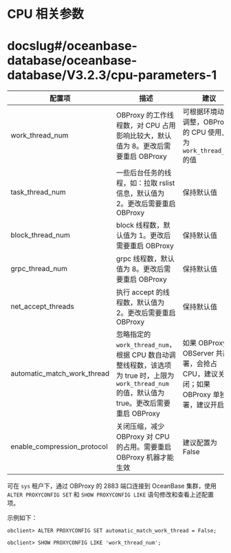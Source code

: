 # CPU 相关参数
# docslug#/oceanbase-database/oceanbase-database/V3.2.3/cpu-parameters-1

|             配置项             |                                                   描述                                                   |                             建议                              |
|-----------------------------|--------------------------------------------------------------------------------------------------------|-------------------------------------------------------------|
| work_thread_num             | OBProxy 的工作线程数，对 CPU 占用影响比较大，默认值为 8。更改后需要重启 OBProxy                                                    | 可根据环境动态调整，OBProxy 的 CPU 使用上限为 `work_thread_num` 的值          |
| task_thread_num             | 一些后台任务的线程，如：拉取 rslist 信息，默认值为 2。更改后需要重启 OBProxy                                                        | 保持默认值                                                       |
| block_thread_num            | block 线程数，默认值为 1。更改后需要重启 OBProxy                                                                       | 保持默认值                                                       |
| grpc_thread_num             | grpc 线程数，默认值为 8。更改后需要重启 OBProxy                                                                        | 保持默认值                                                       |
| net_accept_threads          | 执行 accept 的线程数，默认值为 2。更改后需要重启 OBProxy                                                                  | 保持默认值                                                       |
| automatic_match_work_thread | 忽略指定的 `work_thread_num`，根据 CPU 数自动调整线程数，该选项为 true 时，上限为 `work_thread_num` 的值，默认值为 true。更改后需要重启 OBProxy | 如果 OBProxy 和 OBServer 共部署，会抢占 CPU，建议关闭；如果 OBProxy 单独部署，建议开启 |
| enable_compression_protocol | 关闭压缩，减少 OBProxy 对 CPU 的占用。需要重启 OBProxy 机器才能生效                                                          | 建议配置为 False                                                 |

可在 `sys` 租户下，通过 OBProxy 的 2883 端口连接到 OceanBase 集群，使用 `ALTER PROXYCONFIG SET` 和 `SHOW PROXYCONFIG LIKE` 语句修改和查看上述配置项。

示例如下：

```unknow
obclient> ALTER PROXYCONFIG SET automatic_match_work_thread = False;
```

```unknow
obclient> SHOW PROXYCONFIG LIKE 'work_thread_num';
```
